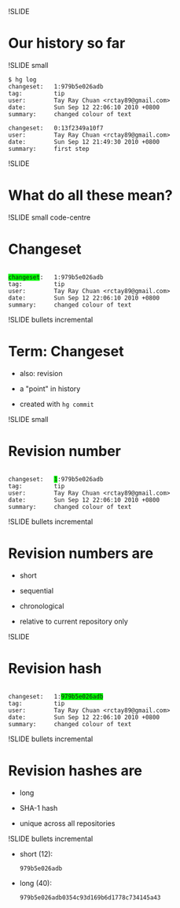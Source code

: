 !SLIDE

# Our history so far

!SLIDE small

	$ hg log
	changeset:   1:979b5e026adb
	tag:         tip
	user:        Tay Ray Chuan <rctay89@gmail.com>
	date:        Sun Sep 12 22:06:10 2010 +0800
	summary:     changed colour of text

	changeset:   0:13f2349a10f7
	user:        Tay Ray Chuan <rctay89@gmail.com>
	date:        Sun Sep 12 21:49:30 2010 +0800
	summary:     first step

!SLIDE

# What do all these mean?

!SLIDE small code-centre

# Changeset

<pre><code>
<span style="background-color: lime">changeset</span>:   1:979b5e026adb
tag:         tip
user:        Tay Ray Chuan &lt;rctay89@gmail.com&gt;
date:        Sun Sep 12 22:06:10 2010 +0800
summary:     changed colour of text
</code></pre>

!SLIDE bullets incremental

# Term: Changeset

- also: revision

- a "point" in history

- created with `hg commit`

!SLIDE small

# Revision number

<pre><code>
changeset:   <span style="background-color: lime">1</span>:979b5e026adb
tag:         tip
user:        Tay Ray Chuan &lt;rctay89@gmail.com&gt;
date:        Sun Sep 12 22:06:10 2010 +0800
summary:     changed colour of text
</code></pre>

!SLIDE bullets incremental

# Revision numbers are

- short

- sequential

- chronological

- relative to current repository only

!SLIDE

# Revision hash

<pre><code>
changeset:   1:<span style="background-color: lime">979b5e026adb</span>
tag:         tip
user:        Tay Ray Chuan &lt;rctay89@gmail.com&gt;
date:        Sun Sep 12 22:06:10 2010 +0800
summary:     changed colour of text
</code></pre>

!SLIDE bullets incremental

# Revision hashes are

- long

- SHA-1 hash

- unique across all repositories

!SLIDE bullets incremental

- short (12):

  `979b5e026adb`

- long (40):

  `979b5e026adb0354c93d169b6d1778c734145a43`
